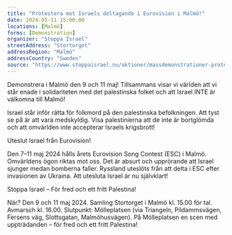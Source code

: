 ```yaml
---
title: "Protestera mot Israels deltagande i Eurovision i Malmö!"
date: 2024-05-11 15:00:00
locations: [Malmö]
forms: [Demonstration]
organizer: "Stoppa Israel"
streetAddress: "Stortorget"
addressRegion: "Malmö"
addressCountry: "Sweden"
source: "https://www.stoppaisrael.nu/aktioner/massdemonstrationer-protestera-mot-israels-deltagande-i-eurovision-i-malmo/"
---
```


Demonstrera i Malmö den 9 och 11 maj! Tillsammans visar vi världen att vi står enade i solidariteten med det palestinska folket och att Israel INTE är välkomna till Malmö!

Israel står inför rätta för folkmord på den palestinska befolkningen. Att tyst se på är att vara medskyldig. Visa palestinierna att de inte är bortglömda och att omvärlden inte accepterar Israels krigsbrott!

Uteslut Israel från Eurovision! 

Den 7–11 maj 2024 hålls årets Eurovision Song Contest (ESC) i Malmö. Omvärldens ögon riktas mot oss. Det är absurt och upprörande att Israel sjunger medan bomberna faller. Ryssland uteslöts från att delta i ESC efter invasionen av Ukraina. Att utesluta Israel är nu självklart!

Stoppa Israel – För fred och ett fritt Palestina!

När? Den 9 och 11 maj 2024. Samling Stortorget i Malmö kl. 15.00 för tal. Avmarsch kl. 16.00. Slutpunkt: Mölleplatsen (via Triangeln, Pildammsvägen, Fersens väg, Slottsgatan, Malmöhusvägen). På Mölleplatsen en scen med uppträdanden – för fred och ett fritt Palestina! 

